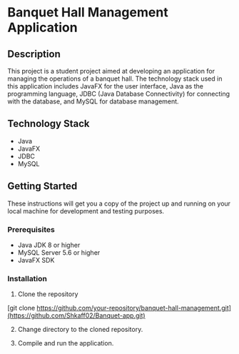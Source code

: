 # Banquet Hall Management Application

## Description
This project is a student project aimed at developing an application for managing the operations of a banquet hall. The technology stack used in this application includes JavaFX for the user interface, Java as the programming language, JDBC (Java Database Connectivity) for connecting with the database, and MySQL for database management.

## Technology Stack
- Java
- JavaFX
- JDBC
- MySQL

## Getting Started
These instructions will get you a copy of the project up and running on your local machine for development and testing purposes.

### Prerequisites
- Java JDK 8 or higher
- MySQL Server 5.6 or higher
- JavaFX SDK

### Installation
1. Clone the repository

[git clone https://github.com/your-repository/banquet-hall-management.git](https://github.com/Shkaff02/Banquet-app.git)

2. Change directory to the cloned repository.

3. Compile and run the application.

